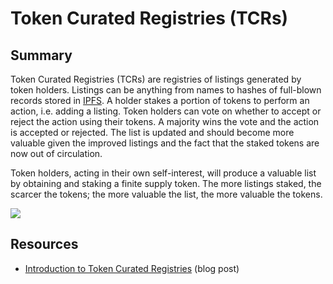 # Token Curated Registries \(TCRs\)

## Summary

Token Curated Registries \(TCRs\) are registries of listings generated by token holders. Listings can be anything from names to hashes of full-blown records stored in [IPFS](https://github.com/econoar/ethhub/tree/79604eb04fb10aef9eaf0e4f14a71be782f276f4/tokens/built-on-ethereum/ipfs.md). A holder stakes a portion of tokens to perform an action, i.e. adding a listing. Token holders can vote on whether to accept or reject the action using their tokens. A majority wins the vote and the action is accepted or rejected. The list is updated and should become more valuable given the improved listings and the fact that the staked tokens are now out of circulation.

Token holders, acting in their own self-interest, will produce a valuable list by obtaining and staking a finite supply token. The more listings staked, the scarcer the tokens; the more valuable the list, the more valuable the tokens.

![](../../.gitbook/assets/tcr-diagram.png)

## Resources
* [Introduction to Token Curated Registries](https://medium.com/@maxbronstein/introduction-to-token-curated-registries-e2699f2270cd) (blog post)
